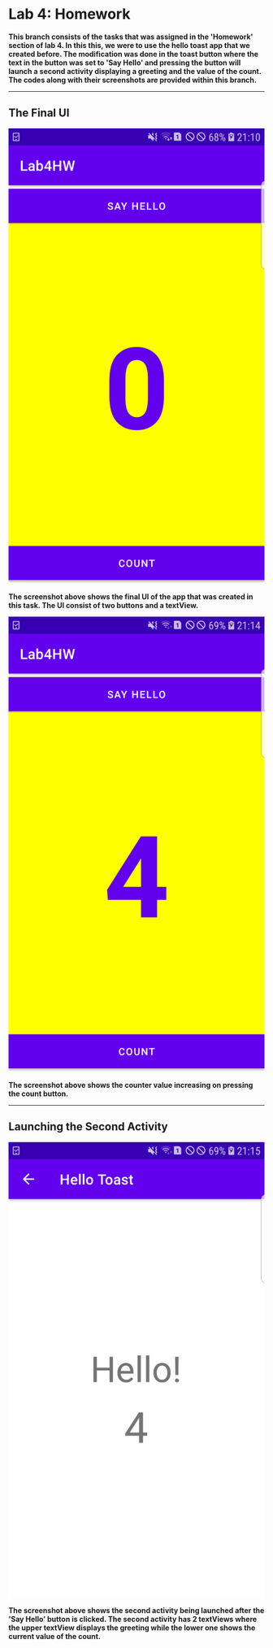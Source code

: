 # Lab 4: Homework

**This branch consists of the tasks that was assigned in the 'Homework' section of lab 4. In this this, we were to use the hello
toast app that we created before. The modification was done in the toast button where the text in the button was set to 'Say Hello'
and pressing the button will launch a second activity displaying a greeting and the value of the count. The codes along with their
screenshots are provided within this branch.**

---

## The Final UI

![Final UI](SS/UI.png)

**The screenshot above shows the final UI of the app that was created in this task. The UI consist of two buttons and a textView.**

![Count](SS/Count.png)

**The screenshot above shows the counter value increasing on pressing the count button.**

---

## Launching the Second Activity

![Second Activity](SS/SecondActivity.png)

**The screenshot above shows the second activity being launched after the 'Say Hello' button is clicked. The second activity has 2
textViews where the upper textView displays the greeting while the lower one shows the current value of the count.**